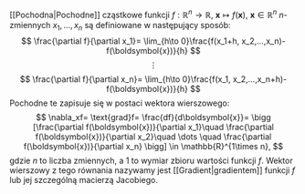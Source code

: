 [[Pochodna|Pochodne]] cząstkowe funkcji $f:\mathbb{R}^n\to\mathbb{R}$, $\boldsymbol{x}\mapsto f(\boldsymbol{x})$, $\boldsymbol{x}\in\mathbb{R}^n$ $n$-zmiennych $x_1,...,x_n$ są definiowane w następujący sposób:
$$
\frac{\partial f}{\partial x_1}=
\lim_{h\to 0}\frac{f(x_1+h, x_2,...,x_n)- f(\boldsymbol{x})}{h}
$$
$$
\vdots
$$
$$
\frac{\partial f}{\partial x_n}=
\lim_{h\to 0}\frac{f(x_1, x_2,...,x_n+h)- f(\boldsymbol{x})}{h}
$$
Pochodne te zapisuje się w postaci wektora wierszowego:
$$
\nabla_xf=
\text{grad}f=
\frac{df}{d\boldsymbol{x}}=
\bigg
[\frac{\partial f(\boldsymbol{x})}{\partial x_1}\quad
\frac{\partial f(\boldsymbol{x})}{\partial x_2}\quad
\dots \quad
\frac{\partial f(\boldsymbol{x})}{\partial x_n}
\bigg] \in \mathbb{R}^{1\times n},
$$
gdzie $n$ to liczba zmiennych, a 1 to wymiar zbioru wartości funkcji $f$. 
Wektor wierszowy z tego równania nazywamy jest [[Gradient|gradientem]] funkcji $f$ lub jej szczególną macierzą Jacobiego. 
